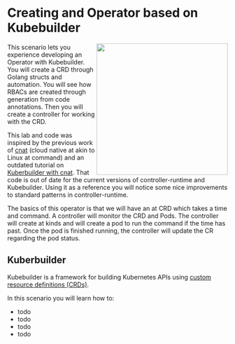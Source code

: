 # Creating and Operator based on Kubebuilder #

<img align="right" src="/javajon/courses/kubernetes-extensibility/kubebuilder/assets/kubebuilder.png" width="300">

This scenario lets you experience developing an Operator with Kubebuilder. You will create a CRD through Golang structs and automation. You will see how RBACs are created through generation from code annotations. Then you will create a controller for working with the CRD.

This lab and code was inspired by the previous work of [cnat](https://github.com/programming-kubernetes/cnat) (cloud native at akin to Linux at command) and an outdated tutorial on [Kuberbuilder with cnat](https://github.com/programming-kubernetes/cnat/tree/master/cnat-kubebuilder). That code is out of date for the current versions of controller-runtime and Kubebuilder. Using it as a reference you will notice some nice improvements to standard patterns in controller-runtime.

The basics of this operator is that we will have an at CRD which takes a time and command. A controller will monitor the CRD and Pods. The controller will create at kinds and will create a pod to run the command if the time has past. Once the pod is finished running, the controller will update the CR regarding the pod status.

## Kuberbuilder ##

Kubebuilder is a framework for building Kubernetes APIs using [custom resource definitions (CRDs)](https://kubernetes.io/docs/tasks/access-kubernetes-api/extend-api-custom-resource-definitions).

In this scenario you will learn how to:

- todo
- todo
- todo
- todo
